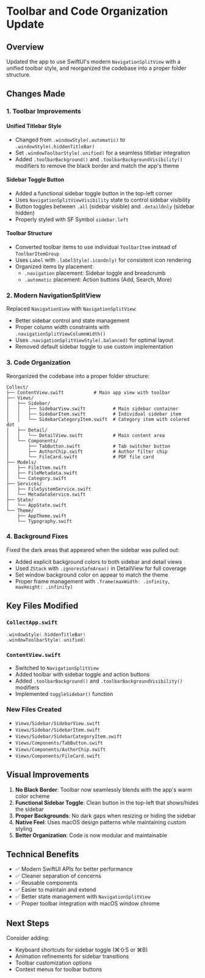 # Toolbar and Code Organization Update

## Overview
Updated the app to use SwiftUI's modern `NavigationSplitView` with a unified toolbar style, and reorganized the codebase into a proper folder structure.

## Changes Made

### 1. Toolbar Improvements

#### Unified Titlebar Style
- Changed from `.windowStyle(.automatic)` to `.windowStyle(.hiddenTitleBar)`
- Set `.windowToolbarStyle(.unified)` for a seamless titlebar integration
- Added `.toolbarBackground()` and `.toolbarBackgroundVisibility()` modifiers to remove the black border and match the app's theme

#### Sidebar Toggle Button
- Added a functional sidebar toggle button in the top-left corner
- Uses `NavigationSplitViewVisibility` state to control sidebar visibility
- Button toggles between `.all` (sidebar visible) and `.detailOnly` (sidebar hidden)
- Properly styled with SF Symbol `sidebar.left`

#### Toolbar Structure
- Converted toolbar items to use individual `ToolbarItem` instead of `ToolbarItemGroup`
- Uses `Label` with `.labelStyle(.iconOnly)` for consistent icon rendering
- Organized items by placement:
  - `.navigation` placement: Sidebar toggle and breadcrumb
  - `.automatic` placement: Action buttons (Add, Search, More)

### 2. Modern NavigationSplitView

Replaced `NavigationView` with `NavigationSplitView`:
- Better sidebar control and state management
- Proper column width constraints with `.navigationSplitViewColumnWidth()`
- Uses `.navigationSplitViewStyle(.balanced)` for optimal layout
- Removed default sidebar toggle to use custom implementation

### 3. Code Organization

Reorganized the codebase into a proper folder structure:

```
Collect/
├── ContentView.swift           # Main app view with toolbar
├── Views/
│   ├── Sidebar/
│   │   ├── SidebarView.swift          # Main sidebar container
│   │   ├── SidebarItem.swift          # Individual sidebar item
│   │   └── SidebarCategoryItem.swift  # Category item with colored dot
│   ├── Detail/
│   │   └── DetailView.swift           # Main content area
│   └── Components/
│       ├── TabButton.swift            # Tab switcher button
│       ├── AuthorChip.swift           # Author filter chip
│       └── FileCard.swift             # PDF file card
├── Models/
│   ├── FileItem.swift
│   ├── FileMetadata.swift
│   └── Category.swift
├── Services/
│   ├── FileSystemService.swift
│   └── MetadataService.swift
├── State/
│   └── AppState.swift
└── Theme/
    ├── AppTheme.swift
    └── Typography.swift
```

### 4. Background Fixes

Fixed the dark areas that appeared when the sidebar was pulled out:
- Added explicit background colors to both sidebar and detail views
- Used `ZStack` with `.ignoresSafeArea()` in DetailView for full coverage
- Set window background color on appear to match the theme
- Proper frame management with `.frame(maxWidth: .infinity, maxHeight: .infinity)`

## Key Files Modified

### `CollectApp.swift`
```swift
.windowStyle(.hiddenTitleBar)
.windowToolbarStyle(.unified)
```

### `ContentView.swift`
- Switched to `NavigationSplitView`
- Added toolbar with sidebar toggle and action buttons
- Added `.toolbarBackground()` and `.toolbarBackgroundVisibility()` modifiers
- Implemented `toggleSidebar()` function

### New Files Created
- `Views/Sidebar/SidebarView.swift`
- `Views/Sidebar/SidebarItem.swift`
- `Views/Sidebar/SidebarCategoryItem.swift`
- `Views/Components/TabButton.swift`
- `Views/Components/AuthorChip.swift`
- `Views/Components/FileCard.swift`

## Visual Improvements

1. **No Black Border**: Toolbar now seamlessly blends with the app's warm color scheme
2. **Functional Sidebar Toggle**: Clean button in the top-left that shows/hides the sidebar
3. **Proper Backgrounds**: No dark gaps when resizing or hiding the sidebar
4. **Native Feel**: Uses macOS design patterns while maintaining custom styling
5. **Better Organization**: Code is now modular and maintainable

## Technical Benefits

- ✅ Modern SwiftUI APIs for better performance
- ✅ Cleaner separation of concerns
- ✅ Reusable components
- ✅ Easier to maintain and extend
- ✅ Better state management with `NavigationSplitView`
- ✅ Proper toolbar integration with macOS window chrome

## Next Steps

Consider adding:
- Keyboard shortcuts for sidebar toggle (⌘⇧S or ⌘B)
- Animation refinements for sidebar transitions
- Toolbar customization options
- Context menus for toolbar buttons